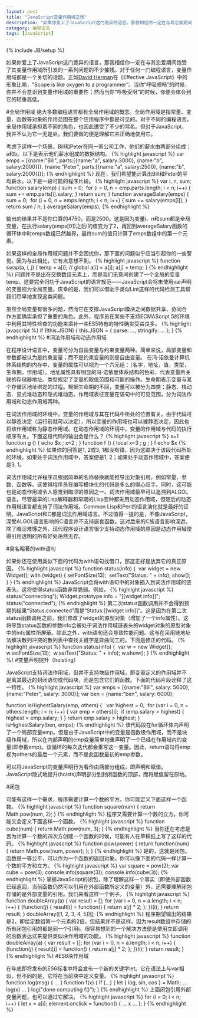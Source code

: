 ```yaml
---
layout: post
title: "JavaScript变量作用域之殇"
description: "如果你爱上了JavaScript这门诡异的语言，那我相信你一定在与其恋爱期间饱受了其变量作用域所引发的一系列问题的不少摧残。对于任何一门编程语言，变量作用域都是一个关切的话题。正如David Herman在《Effective JavaScript》中的形象比喻..."
category: 编程语言
tags: [JavaScript]
---
```

{% include JB/setup %}

如果你爱上了JavaScript这门诡异的语言，那我相信你一定在与其恋爱期间饱受了其变量作用域所引发的一系列问题的不少摧残。对于任何一门编程语言，变量作用域都是一个关切的话题。正如[David Herman](http://calculist.org/)在《Effective JavaScript》中的形象比喻，“Scope is like oxygen to a programmer”。当你“呼吸顺畅”的时候，你并不会意识到变量作用域的重要性；然而当你“呼吸受阻”的时候，你便会体会到它的轻重高低。

#全局作用域
绝大多数编程语言都有全局作用域的概念。全局作用域是指常量、变量、函数等对象的作用范围在整个应用程序中都是可见的。对于不同的编程语言，全局作用域承担着不同的角色，也因此遭受了不少的骂名。但对于JavaScript，我并不认为它一无是处。我们要做的便是理解它并正确地使用它。

考虑下这样一个场景。Bill和Peter在同一家公司工作，他们的薪水由两部分组成：a和b。以下是表示他们薪水组成的数据结构。
{% highlight javascript %}
var emps = [{name:"Bill", parts:[{name:"a", salary:3000}, {name:"b", salary:2000}]}, {name:"Peter", parts:[{name:"a", salary:2500}, {name:"b", salary:2000}]}];
{% endhighlight %}
现在，我们希望能计算出Bill和Peter的平均薪水。以下是一段可能的程序片段。
{% highlight javascript %}
var i, n, sum;
function salary(emp) {
  sum = 0; 
  for (i = 0, n = emp.parts.length; i < n; i++) {
    sum += emp.parts[i].salary;
  }
  return sum;
}
function averageSalary(emps) {
  sum = 0; 
  for (i = 0, n = emps.length; i < n; i++) {
	sum += salary(emps[i]);
  }
  return sum / n;
}
averageSalary(emps);
{% endhighlight %}

输出的结果并不是你口算的4750，而是2500。这是因为变量i、n和sum都是全局变量，在执行salary(emps[0])之后i的值变为了2，再回到averageSalary函数的循环体中时emps数组已然越界，最终sum的值只计算了emps数组中的第一个元素。

如果这样的全局作用域问题并不会困扰你，那下面的问题似乎应当引起你的一些警觉。因为与此相比，它有点意想不到。
{% highlight javascript %}
function swap(a, i, j) {
  temp = a[i]; // global
  a[i] = a[j];
  a[j] = temp;
}
{% endhighlight %}
问题并不是出在交换数组元素上，而是我们无意间创建了一个全局的变量temp。这要完全归功于JavaScript的语言规范——JavaScript会将未使用var声明的变量视为全局变量。庆幸的是，我们可以借助于类似Lint这样的代码检测工具帮我们尽早地发现这类问题。

虽然全局变量有很多问题，然而它在支撑JavaScript模块之间数据共享、协同合作方面确实承担了重要的角色。此外，程序员在某些不支持ECMAScript 5的环境中利用其特性检查的功能来填补一些ES5特有的特性确实受益良多。
{% highlight javascript %}
if (!this.JSON) {
  this.JSON = {
	parse: ...,
	stringify: ...
  };
}
{% endhighlight %}
#词法作用域和动态作用域

在程序设计语言中，变量可分为自由变量与约束变量两种。简单来说，局部变量和参数都被认为是约束变量；而不是约束变量的则是自由变量。 在冯·诺依曼计算机体系结构的内存中，变量的属性可以视为一个六元组：（名字，地址，值，类型，生命期，作用域）。地址属性具有明显的冯·诺依曼体系结构的色彩，代表变量所关联的存储器地址。类型规定了变量的取值范围和可能的操作。生命期表示变量与某个存储区地址绑定的过程。根据生命期的不同，变量可以被分为四类：静态、栈动态、显式堆动态和隐式堆动态。作用域表征变量在语句中的可见范围，分为词法作用域和动态作用域两种。

在词法作用域的环境中，变量的作用域与其在代码中所处的位置有关。由于代码可以静态决定（运行前就可以决定），所以变量的作用域也可以被静态决定，因此也将该作用域称为静态作用域。在动态作用域的环境中，变量的作用域与代码的执行顺序有关。下面这段代码的输出会是什么？
{% highlight javascript %}
x=1
function g () {
  echo $x ;
  x=2 ;
}
function f () {
  local x=3 ;
  g ;
}
f
echo $x
{% endhighlight %}
如果你的回答是1, 2或3, 1都没有错，因为这取决于该段代码所处的环境。如果处于词法作用域中，答案便是1, 2；如果处于动态作用域中，答案便是3, 1。

词法作用域允许程序员根据简单的名称替换就能推导出对象引用，例如常量、参数、函数等。这使得程序员在编写模块化的代码是多么的得心应手。同时，这可能也是动态作用域令人感觉到晦涩的原因之一。词法作用域最早可以追溯到ALGOL语言。尽管最早的Lisp解释器和早期的Lisp变种都采用动态作用域，但随后的动态作用域语言都支持了词法作用域。Common Lisp和Perl的语言演化就是最好的证明。JavaScript和C都是词法作用域语言。不过值得一提的是，不像JavaScript，深受ALGOL语言影响的C语言并不支持嵌套函数。这对后来的C族语言影响深远。除了晦涩难懂之外，现代程序设计语言很少支持动态作用域的原因是动态作用域使得引用透明的所有好处荡然无存。

#臭名昭著的with语句

如果你还在使用类似下面的代码为with语句找借口，那这正好是放弃它的真正原因。
{% highlight javascript %}
function status(info) { 
  var widget = new Widget();
  with (widget) {
    setFontSize(13); 
	setText("Status: " + info);
	show();
  }
}
{% endhighlight %}
JavaScript会将with语句中的对象插入到词法作用域的链表头。这将使得status函数非常脆弱。例如，
{% highlight javascript %}
status("connecting");
Widget.prototype.info = "[[widget info]]";
status("connected");
{% endhighlight %}
第二次status函数调用并不会得到预期的结果“Status:connected”而是“Status:[[widget info]]”。这是因为在第二次status函数调用之前，我们修改了widget的原型对象（增加了一个info属性）。这将导致status函数的参数info会被处于词法作用域链表头的widget对象的原型对象中的info属性所屏蔽。除此之外，with语句还会导致性能问题。这与在采用链地址法解决散列冲突的散列表中查找关键字是异曲同工的。下面是修正的代码。
{% highlight javascript %}
function status(info) { 
  var w = new Widget(); 
  w.setFontSize(13); 
  w.setText("Status: " + info);
  w.show();
}
{% endhighlight %}
#变量声明提升（hoisting）

JavaScript支持词法作用域，但并不支持块级作用域，即变量定义的作用域并不是离其最近的封闭语句或代码块，而是包含它们的函数。下面的代码片段诠释了这一特性。
{% highlight javascript %}
var emps = [{name:"Bill", salary: 5000}, {name:"Peter", salary: 3000}];
var ben = {name:"ben", salary: 6000};

function isHighestSalary(emp, others) {
   var highest = 0; 
  for (var i = 0, n = others.length; i < n; i++) {
	var emp = others[i]; 
	if (emp.salary > highest) {
	  highest = emp.salary;
	}
  }
  return emp.salary > highest;
}
isHighestSalary(ben, emps);
{% endhighlight %}
该代码段在for循环体内声明了一个局部变量emp。但是由于JavaScript中的变量是函数级作用域，而不是块级作用域，所以在内部声明的emp变量简单地重声明了一个已经在作用域内的变量(即参数emp)。该循环的每次迭代都会重写这一变量。因此，return语句将emp视为others的最后一个元素，而不是此函数最初的emp参数。

可以将JavaScript的变量声明行为看作由两部分组成，即声明和赋值。JavaScript隐式地提升(hoists)声明部分到封闭函数的顶部，而将赋值留在原地。

#闭包

可能有这样一个需求，程序需要计算一个数的平方。你可能定义下面这样一个函数。
{% highlight javascript %}
function square(num) {
  return Math.pow(num, 2);
}
{% endhighlight %}
程序又需要计算一个数的立方。你可能又会定义下面这样一个函数。
{% highlight javascript %}
function cube(num) {
  return Math.pow(num, 3);
}
{% endhighlight %}
当你还在考虑是否为计算一个数的四次方创建一个函数的时候，可能有人在草稿纸上写了这样的代码。
{% highlight javascript %}
function pow(power) {
  return function(num) {
 	return Math.pow(num, power);
  };
}
{% endhighlight %}
是的，这就是闭包。函数是一等公平，可以作为一个函数的返回对象。你可以像下面的代码一样计算一个数的平方和立方。
{% highlight javascript %}
var square = pow(2);
var cube = pow(3);
console.info(square(3));
console.info(cube(3));
{% endhighlight %}
掌握JavaScript的闭包，除了理解这样一个事实（即使外部函数已经返回，当前函数仍然可以引用在外部函数所定义的变量）外，还需要理解闭包存储的是外部变量的引用。我们来看这样一个例子。
{% highlight javascript %}
function doubleArray(a) {
  var result = [];
  for (var i = 0, n = a.length; i < n; i++) {
	(function(j) {
	  result[i] = function() {
	    return a[j] * 2;
	  };
	})(i);
  }
  return result;
}
doubleArray([1, 2, 3, 4, 5])[0]();
{% endhighlight %}
程序期望输出的结果是2，即给定数组第一个元素的2倍。但结果并不是这样。因为result数组中存储的所有闭包引用的都是同一个引用i。很容易想到的一个解决方法便是使用立即调用的函数表达式来提供类似块作用域的功能。
{% highlight javascript %}
function doubleArray(a) {
  var result = [];
  for (var i = 0, n = a.length; i < n; i++) {
	(function(j) { result[i] = function() { return a[j] * 2; }; })(i);
  }
  return result;
}
{% endhighlight %}
#ES6块作用域

在年底即将发布的ES6标准中将会发布一个新的关键字let。它在语法上与var相似，但不同的是，它将在当前块中定义变量。
{% highlight javascript %}
function log(msg) { ... }
function f(x) {
  if (...) {
	let { log, sin, cos } = Math;
	... log(x) ...
  }
  log("done computing f()");
}
{% endhighlight %}
上面闭包引用外部变量问题，也可以通过它解决。
{% highlight javascript %}
for (i = 0; i < n; i++) {
  let x = a[i];
  element.onclick = function() {
	... x ...
  };
}
{% endhighlight %}
